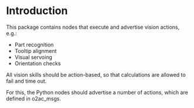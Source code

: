 # Introduction

This package contains nodes that execute and advertise vision actions, e.g.:

- Part recognition
- Tooltip alignment
- Visual servoing
- Orientation checks

All vision skills should be action-based, so that calculations are allowed to fail and time out.

For this, the Python nodes should advertise a number of actions, which are defined in o2ac_msgs.